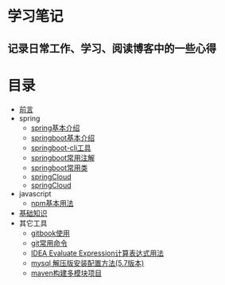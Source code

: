 # 学习笔记
## 记录日常工作、学习、阅读博客中的一些心得

# 目录

* [前言](README.md)
* spring
    * [spring基本介绍](Spring/spring基本介绍.md)
    * [springboot基本介绍](Spring/springboot基本介绍.md)
    * [springboot-cli工具](Spring/springboot-cli工具.md)
    * [springboot常用注解](Spring/springBoot常用注解.md)
    * [springboot常用类](Spring/springBoot常用类及其用法.md)
    * [springCloud](Spring/springCloud简介.md)
    * [springCloud](Spring/springCloud常用组件及其使用.md)
* javascript
    * [npm基本用法](javascript/npm基本使用.md)
* [基础知识]()
* 其它工具
    * [gitbook使用](Tools/gitbook的使用.md)
    * [git常用命令](Tools/git常用命令.md)
    * [IDEA Evaluate Expression计算表达式用法](Tools/Evaluate-Expression计算表达式用法.md)
    * [mysql 解压版安装配置方法(5.7版本)](Tools/mysql解压版安装配置方法.md)
    * [maven构建多模块项目](Tools/maven构建多模块项目.md)


